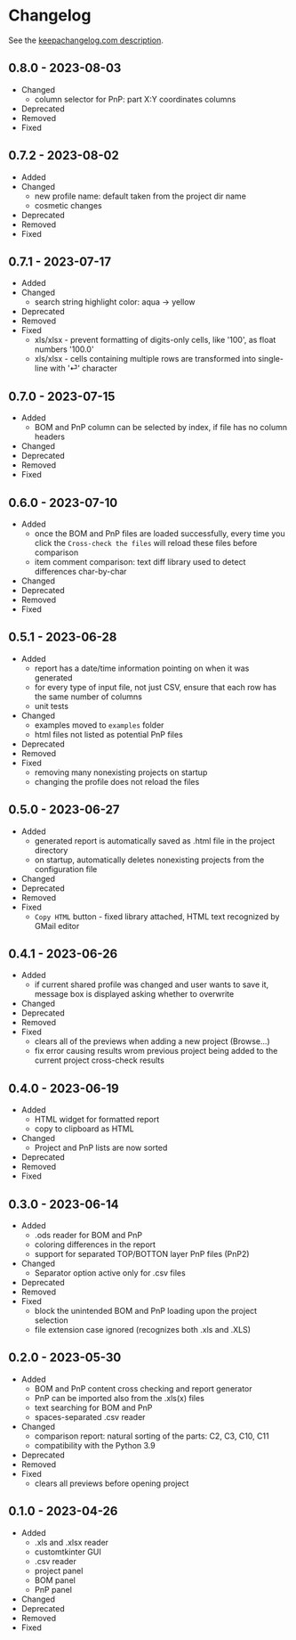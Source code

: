 # Changelog

See the [keepachangelog.com description](https://keepachangelog.com/en/1.0.0/).

## 0.8.0 - 2023-08-03
* Changed
  * column selector for PnP: part X:Y coordinates columns
* Deprecated
* Removed
* Fixed

## 0.7.2 - 2023-08-02

* Added
* Changed
  * new profile name: default taken from the project dir name
  * cosmetic changes
* Deprecated
* Removed
* Fixed

## 0.7.1 - 2023-07-17

* Added
* Changed
  * search string highlight color: aqua -> yellow
* Deprecated
* Removed
* Fixed
  * xls/xlsx - prevent formatting of digits-only cells, like '100', as float numbers '100.0'
  * xls/xlsx - cells containing multiple rows are transformed into single-line with '⏎' character

## 0.7.0 - 2023-07-15

* Added
  * BOM and PnP column can be selected by index, if file has no column headers
* Changed
* Deprecated
* Removed
* Fixed

## 0.6.0 - 2023-07-10

* Added
  * once the BOM and PnP files are loaded successfully, every time you click the `Cross-check the files` will reload these files before comparison
  * item comment comparison: text diff library used to detect differences char-by-char
* Changed
* Deprecated
* Removed
* Fixed

## 0.5.1 - 2023-06-28

* Added
  * report has a date/time information pointing on when it was generated
  * for every type of input file, not just CSV, ensure that each row has the same number of columns
  * unit tests
* Changed
  * examples moved to `examples` folder
  * html files not listed as potential PnP files
* Deprecated
* Removed
* Fixed
  * removing many nonexisting projects on startup
  * changing the profile does not reload the files

## 0.5.0 - 2023-06-27

* Added
  * generated report is automatically saved as .html file in the project directory
  * on startup, automatically deletes nonexisting projects from the configuration file
* Changed
* Deprecated
* Removed
* Fixed
  * `Copy HTML` button - fixed library attached, HTML text recognized by GMail editor

## 0.4.1 - 2023-06-26

* Added
  * if current shared profile was changed and user wants to save it, message box is displayed asking whether to overwrite
* Changed
* Deprecated
* Removed
* Fixed
  * clears all of the previews when adding a new project (Browse...)
  * fix error causing results wrom previous project being added to the current project cross-check results

## 0.4.0 - 2023-06-19

* Added
  * HTML widget for formatted report
  * copy to clipboard as HTML
* Changed
  * Project and PnP lists are now sorted
* Deprecated
* Removed
* Fixed

## 0.3.0 - 2023-06-14

* Added
  * .ods reader for BOM and PnP
  * coloring differences in the report
  * support for separated TOP/BOTTON layer PnP files (PnP2)
* Changed
  * Separator option active only for .csv files
* Deprecated
* Removed
* Fixed
  * block the unintended BOM and PnP loading upon the project selection
  * file extension case ignored (recognizes both .xls and .XLS)

## 0.2.0 - 2023-05-30

* Added
  * BOM and PnP content cross checking and report generator
  * PnP can be imported also from the .xls(x) files
  * text searching for BOM and PnP
  * spaces-separated .csv reader
* Changed
  * comparison report: natural sorting of the parts: C2, C3, C10, C11
  * compatibility with the Python 3.9
* Deprecated
* Removed
* Fixed
  * clears all previews before opening project

## 0.1.0 - 2023-04-26

* Added
  * .xls and .xlsx reader
  * customtkinter GUI
  * .csv reader
  * project panel
  * BOM panel
  * PnP panel
* Changed
* Deprecated
* Removed
* Fixed
